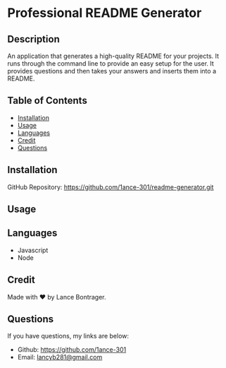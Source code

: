 # Professional README Generator 

## Description
An application that generates a high-quality README for your projects. It runs through the command line to provide an easy setup for the user. It provides questions and then takes your answers and inserts them into a README.

## Table of Contents
* [Installation](#installation)
* [Usage](#usage)
* [Languages](#languages)
* [Credit](#Credit)
* [Questions](#questions)

## Installation
GitHub Repository: https://github.com/1ance-301/readme-generator.git

## Usage

## Languages
- Javascript
- Node

## Credit
Made with ♥️ by Lance Bontrager.

## Questions
If you have questions, my links are below:
- Github: https://github.com/1ance-301
- Email: lancyb281@gmail.com
